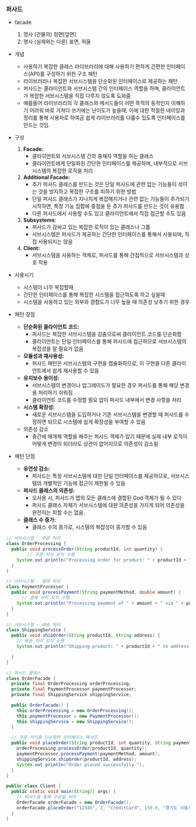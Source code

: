 ### 퍼사드
- facade
    1. 명사 (건물의) 정면[앞면]
    2. 명사 (실제와는 다른) 표면, 허울
- 개념
    - 사용하기 복잡한 클래스 라이브러리에 대해 사용하기 편하게 간편한 인터페이스(API)를 구성하기 위한 구조 패턴
    - 라이브러리나 복잡한 서브시스템을 단순화된 인터페이스로 제공하는 패턴
    - 퍼사드는 클라이언트와 서브시스템 간의 인터페이스 역할을 하며, 클라이언트가 복잡한 서브시스템을 직접 다루지 않도록 도와줌
    - 예를들어 라이브러리의 각 클래스와 메서드들이 어떤 목적의 동작인지 이해하기 어려워 바로 가져다 쓰기에는 난이도가 높을때, 이에 대한 적절한 네이밍과 정리를 통해 사용자로 하여금 쉽게 라이브러리를 다룰수 있도록 인터페이스를 만드는 것임.
- 구성
    1. **Facade:**
        - 클라이언트와 서브시스템 간의 중재자 역할을 하는 클래스
        - 클라이언트에게 단일화된 간단한 인터페이스를 제공하며, 내부적으로 서브시스템의 복잡한 로직을 처리
    2. **Additional Facade:**
        - 추가 퍼사드 클래스를 만드는 것은 단일 퍼사드에 관련 없는 기능들이 섞이는 것을 방지하고 복잡한 구조를 피하기 위한 방법
        - 단일 퍼사드 클래스가 지나치게 복잡해지거나 관련 없는 기능들이 추가되기 시작하면, 특정 기능 집합에 중점을 둔 추가 퍼사드를 만드는 것이 유용함
        - 다른 퍼사드에서 사용할 수도 있고 클라이언트에서 직접 접근할 수도 있음
    3. **Subsystems:**
        - 퍼사드가 감싸고 있는 복잡한 로직이 있는 클래스나 그룹
        - 서브시스템은 퍼사드가 제공하는 간단한 인터페이스를 통해서 사용되며, 직접 사용되지는 않음
    4. **Client:**
        - 서브시스템을 사용하는 객체로, 퍼사드를 통해 간접적으로 서브시스템과 상호 작용
       

- 사용시기
    - 시스템이 너무 복잡할때
    - 간단한 인터페이스를 통해 복잡한 시스템을 접근하도록 하고 싶을때
    - 시스템을 사용하고 있는 외부와 결합도가 너무 높을 때 의존성 낮추기 위한 경우
- 패턴 장점
    - **단순화된 클라이언트 코드:**
        - 퍼사드는 복잡한 서브시스템을 감춤으로써 클라이언트 코드를 단순화함
        - 클라이언트는 단일 인터페이스를 통해 퍼사드에 접근하므로 서브시스템의 복잡성을 알 필요가 없음
    - **모듈성과 재사용성:**
        - 퍼사드 패턴은 서브시스템의 구현을 캡슐화하므로, 이 구현을 다른 클라이언트에서 쉽게 재사용할 수 있음
    - **유지보수 용이성:**
        - 서브시스템의 변경이나 업그레이드가 필요한 경우 퍼사드를 통해 해당 변경을 처리하기 쉬워짐
        - 클라이언트 코드를 수정할 필요 없이 퍼사드 내부에서 변경 사항을 처리
    - **시스템 확장성:**
        - 새로운 서브시스템을 도입하거나 기존 서브시스템을 변경할 때 퍼사드를 수정하면 되므로 시스템에 쉽게 확장성을 부여할 수 있음
    - 의존성 감소
        - 중간에 매개체 역할을 해주는 퍼사드 객체가 있기 때문에 실제 내부 로직이 어떻게 변경이 되더라도 상관이 없어지므로 의존성이 감소됨
- 패턴 단점
    - **유연성 감소:**
        - 퍼사드는 특정 서브시스템에 대한 단일 인터페이스를 제공하므로, 서브시스템의 개별적인 기능에 접근이 제한될 수 있음
    - **퍼사드 클래스의 의존성:**
        - 오사용 시, 퍼사드가 앱의 모든 클래스에 결합된 God 객체가 될 수 있다
        - 퍼사드 클래스 자체가 서브시스템에 대한 의존성을 가지게 되어 의존성을 완전히는 피할 수는 없음.
    - **클래스 수 증가:**
        - 클래스 수의 증가로, 시스템의 복잡성이 증가할 수 있음

```java
// 서브시스템 - 주문 처리
class OrderProcessing {
  public void processOrder(String productId, int quantity) {
		// 주문 처리 로직 수행
    System.out.println("Processing order for product: " + productId + ", Quantity: " + quantity);
  }
}

// 서브시스템 - 결제 처리
class PaymentProcessor {
  public void processPayment(String paymentMethod, double amount) {
	  // 결제 처리 로직 수행
    System.out.println("Processing payment of " + amount + " via " + paymentMethod);
  }
}

// 서브시스템 - 배송 처리
class ShippingService {
  public void shipOrder(String productId, String address) {
    // 배송 처리 로직 수행
    System.out.println("Shipping product: " + productId + " to address: " + address);

  }
}

// 퍼사드 클래스
class OrderFacade {
  private final OrderProcessing orderProcessing;
  private final PaymentProcessor paymentProcessor;
  private final ShippingService shippingService;

  public OrderFacade() {
    this.orderProcessing = new OrderProcessing();
    this.paymentProcessor = new PaymentProcessor();
    this.shippingService = new ShippingService();
  }

  // 주문 처리를 단순화한 인터페이스 메서드
  public void placeOrder(String productId, int quantity, String paymentMethod, double amount, String address) {
    orderProcessing.processOrder(productId, quantity);
    paymentProcessor.processPayment(paymentMethod, amount);
    shippingService.shipOrder(productId, address);
    System.out.println("Order placed successfully.");
  }
}

public class Client {
  public static void main(String[] args) {
    // 퍼사드를 통해 주문을 처리
    OrderFacade orderFacade = new OrderFacade();
    orderFacade.placeOrder("12345", 2, "CreditCard", 150.0, "경기도 시흥시");
  }
}
```